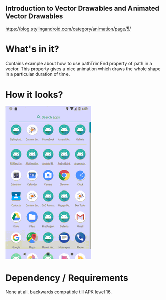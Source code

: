 ## Introduction to Vector Drawables and Animated Vector Drawables

https://blog.stylingandroid.com/category/animation/page/5/


# What's in it?

Contains example about how to use pathTrimEnd property of path in a vector. This property gives a nice animation which draws the whole shape in a particular duration of time.

# How it looks?

![alt text](https://github.com/sahilpatel14/StylingAndroidAnimations/blob/vector-drawables-part-3/vector-drawables-part-3.gif)

# Dependency / Requirements

None at all. backwards compatible till APK level 16.
